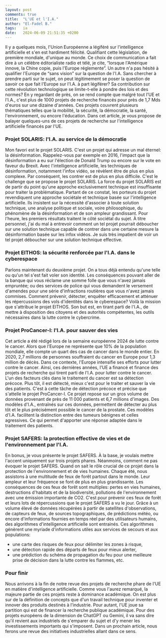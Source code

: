 ```yaml
---
layout: post
comments: true
title:  "L'UE et l'I.A."
author: "El-Fadel B."
tags: 	ia
date:   2024-06-09 21:51:35 +0200
---
```

Il y a quelques mois, l'Union Européenne a légiféré sur l'intelligence artificielle et s'en est hardiment félicité. Qualifiant cette législation, de première mondiale, d'unique au monde. Ce choix de communication a fait dire à un célèbre éditorialiste radio et télé, je cite, “lorsque l'Amérique innove, la Chine copie, puis l'Europe réglemente”. Un autre n'a pas hésité à qualifier l'Europe de “sans vision” sur la question de l'I.A. Sans chercher à prendre parti sur le sujet, on peut légitimement se poser la question de savoir ce que fait l'Europe sur l'I.A. à part légiférer? Sa contribution sur cette révolution technologique se limite-t-elle à pondre des lois et des normes? En y regardant de près, on se rend compte que malgré tout l'UE et l'I.A., c'est plus de 1000 projets de recherche financés pour près de 1,7 Mds d'euros sur une dizaine d'années. Ces projets couvrent plusieurs thématiques telles que la mobilité, la sécurité, la démocratie, la santé, l'environnement, ou encore l'éducation. Dans cet article, je vous propose de balayer quelques-uns de ces projets de recherche sur l'intelligence artificielle financés par l'UE.

### Projet SOLARIS: l'I.A. au service de la démocratie
Mon favori est le projet SOLARIS. C'est un projet qui adresse un mal éternel: la désinformation. Rappelez-vous par exemple en 2016, l'impact que la désinformation a eu sur l'élection de Donald Trump ou encore sur le vote en faveur du Brexit. Avec l'intelligence artificielle, les techniques de désinformation, notamment l'infox vidéo, se révèlent être de plus en plus complexe. Par conséquent, les contrer est de plus en plus difficile. C'est le challenge que se propose le projet SOLARIS. La force du projet SOLARIS est de partir du point qu'une approche exclusivement technique est insuffisante pour traiter la problématique. Partant de ce constat, les porteurs du projet revendiquent une approche sociétale et technique basée sur l'intelligence artificielle. Ils insistent sur la nécessité d'associer à toute solution technique, une analyse politique et sociale, voire philosophique, du phénomène de la désinformation et de son ampleur grandissant. Pour l'heure, les premiers résultats traitent le côté sociétal du sujet. À titre personnel, j'ai du mal à entrevoir comment un tel projet pourrait déboucher sur une solution technique capable de contrer dans une certaine mesure la désinformation basée sur les infox vidéos. Je suis très impatient de voir un tel projet déboucher sur une solution technique effective.

### Projet EITHOS: la sécurité renforcée par l'I.A. dans le cyberespace
Parlons maintenant du deuxième projet. On a tous déjà entendu qu'une telle ou qu'un tel s'est fait voler son identité. Les conséquences pouvant aller de la banque qui vous réclame une somme folle que vous n'avez jamais empruntée; ou des services de police qui vous demandent le versement d'amendes pour une série d'infractions routières que vous n'avez jamais commises. Comment prévenir, détecter, enquêter efficacement et atténuer les répercussions des vols d'identités dans le cyberespace? Voilà la mission que s'attribue le projet EITHOS. Son but est, en tirant parti de l'I.A., de mettre à disposition des citoyens et des autorités compétentes, les outils nécessaires dans la lutte contre le cybercrime.

### Projet ProCancer-I: l'I.A. pour sauver des vies
Cet article a été rédigé lors de la semaine européenne 2024 de lutte contre le cancer. Alors que l'Europe ne représente que 10% de la population mondiale, elle compte un quart des cas de cancer dans le monde entier. En 2020, 2,7 millions de personnes souffraient du cancer en Europe pour 1,3 million de décès. Dans ce contexte, l'Europe intensifie ses efforts pour lutter contre le cancer. Ainsi, ces dernières années, l'UE a financé et finance des projets de recherche qui tirent parti de l'I.A. pour lutter contre le cancer. L'un des facteurs clés dans le traitement du cancer est sa détection précoce. Plus tôt, il est détecté, mieux c'est pour le traiter et sauver la vie des patients. C'est à cette tâche de détection précoce et précise que s'attelle le projet ProCancer-I. Ce projet repose sur un gros volume de données provenant de près de 11 000 patients et 6,7 millions d'images. Des modèles d'I.A., entraînés sur ces données, permettent de détecter au plus tôt et le plus précisément possible le cancer de la prostate. Ces modèles d'I.A. facilitent la distinction entre des tumeurs bénignes et celles agressives. Ce qui permet d'apporter une réponse adaptée dans le traitement des patients.

### Projet SAFERS: la protection effective de vies et de l'environnement par l'I.A.
En bonus, je vous présente le projet SAFERS. À la base, je voulais mettre l'accent uniquement sur trois projets phares. Néanmoins, comment ne pas évoquer le projet SAFERS. Quand on sait le rôle crucial de ce projet dans la protection de l'environnement et de vies humaines. Chaque été, nous assistons à une multitude de feux de forêt partout dans le monde. Leur ampleur et leur fréquence se font de plus en plus grandissante. Les conséquences de ces feux de forêt sont multiples: pertes en vies humaines, destructions d'habitats et de la biodiversité, pollutions de l'environnement avec une émission importante de CO2. C'est pour prévenir ces feux de forêt et leurs lots de répercussions que le projet SAFERS a vu le jour. Grâce à un volume élevé de données récupérées à partir de satellites d'observations, de capteurs de feux, de sources topographiques, de prédictions météo, ou encore d'informations fournies en temps réel par des utilisateurs humains, des algorithmes d'intelligence artificielle sont entrainés. Ces algorithmes génèrent une myriade d'informations utiles aux services de secours et aux populations:
* une carte des risques de feux pour délimiter les zones à risque,
* une détection rapide des départs de feux pour mieux alerter, 
* une prédiction du schéma de propagation du feu pour une meilleure prise de décision dans la lutte contre les flammes, etc.

### Pour finir
Nous arrivons à la fin de notre revue des projets de recherche phare de l'UE en matière d'intelligence artificielle. Comme vous l'aurez remarqué, la majeure partie de ces projets reste à dominance académique. On est plus sur de la définition de concepts que d'un travail technique pour inventer et innover des produits destinés à l'industrie. Pour autant, l'UE joue sa partition qui est de financer la recherche publique académique. Pour des projets européens de la dimension de ChatGPT ou Gemini, il va sans dire qu'il revient aux industriels de s'emparer du sujet et d'y mener les investissements importants qui s'imposent. Dans un prochain article, nous ferons une revue des initiatives industrielles allant dans ce sens.
